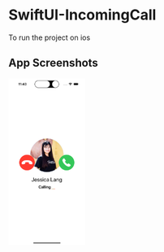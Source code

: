 # SwiftUI-IncomingCall


To run the project on ios

## App Screenshots

<div style="display: flex; flex-direction: 'row';">
<img src="./Simulator-Screenshot.png" width="30%">